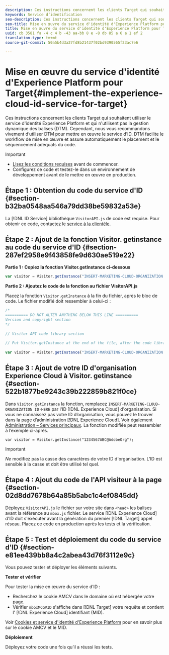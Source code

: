 ```yaml
---
description: Ces instructions concernent les clients Target qui souhaitent utiliser le service d'identité Experience Platform et qui n'utilisent pas la gestion dynamique des balises (DTM). Cependant, nous vous recommandons vivement d’utiliser DTM pour mettre en œuvre le service d’ID. DTM facilite le workflow de mise en œuvre et assure automatiquement le placement et le séquencement adéquats du code.
keywords: Service d’identification
seo-description: Ces instructions concernent les clients Target qui souhaitent utiliser le service d'identité Experience Platform et qui n'utilisent pas la gestion dynamique des balises (DTM). Cependant, nous vous recommandons vivement d’utiliser DTM pour mettre en œuvre le service d’ID. DTM facilite le workflow de mise en œuvre et assure automatiquement le placement et le séquencement adéquats du code.
seo-title: Mise en œuvre du service d'identité d'Experience Platform pour Target
title: Mise en œuvre du service d'identité d'Experience Platform pour Target
uuid: cb 3581 fa -4 c 4 b -43 aa-bb 8 e -8 db 85 a 6 a 1 ef 2
translation-type: tm+mt
source-git-commit: 50a5b4d3a27fd8b21437f02bd9390565f23ac7e6

---
```



# Mise en œuvre du service d&#39;identité d&#39;Experience Platform pour Target{#implement-the-experience-cloud-id-service-for-target}

Ces instructions concernent les clients Target qui souhaitent utiliser le service d&#39;identité Experience Platform et qui n&#39;utilisent pas la gestion dynamique des balises (DTM). Cependant, nous vous recommandons vivement d’utiliser DTM pour mettre en œuvre le service d’ID. DTM facilite le workflow de mise en œuvre et assure automatiquement le placement et le séquencement adéquats du code.

>[!IMPORTANT]
>
>* [Lisez les conditions requises](../reference/requirements.md) avant de commencer.
>* Configurez ce code et testez-le dans un environnement de développement avant de le mettre en œuvre en production.
>



## Étape 1 : Obtention du code du service d&#39;ID {#section-b32ba0548aa546a79dd38be59832a53e}

La [!DNL ID Service] bibliothèque `VisitorAPI.js` de code est requise. Pour obtenir ce code, contactez le [service à la clientèle](https://helpx.adobe.com/marketing-cloud/contact-support.html).

## Étape 2 : Ajout de la fonction Visitor. getinstance au code du service d&#39;ID {#section-287ef2958e9f43858fe9d630ae519e22}

**Partie 1 : Copiez la fonction Visitor.getInstance ci-dessous**

```js
var visitor = Visitor.getInstance("INSERT-MARKETING-CLOUD-ORGANIZATION ID-HERE"); 
```

**Partie 2 : Ajoutez le code de la fonction au fichier VisitorAPI.js**

Placez la fonction `Visitor.getInstance` à la fin du fichier, après le bloc de code. Le fichier modifié doit ressembler à celui-ci :

```js
/* 
========== DO NOT ALTER ANYTHING BELOW THIS LINE ========== 
Version and copyright section 
*/ 
 
// Visitor API code library section 
 
// Put Visitor.getInstance at the end of the file, after the code library 
 
var visitor = Visitor.getInstance("INSERT-MARKETING-CLOUD-ORGANIZATION ID-HERE");
```

## Étape 3 : Ajout de votre ID d&#39;organisation Experience Cloud à Visitor. getinstance {#section-522b1877be9243c39b222859b821f0ce}

Dans `Visitor.getInstance` la fonction, remplacez `INSERT-MARKETING-CLOUD-ORGANIZATION ID-HERE` par l&#39;ID [!DNL Experience Cloud] d&#39;organisation. Si vous ne connaissez pas votre ID d’organisation, vous pouvez le trouver dans la page d’administration [!DNL Experience Cloud]. Voir également [Administration – Services principaux](https://marketing.adobe.com/resources/help/en_US/mcloud/admin_getting_started.html). La fonction modifiée peut ressembler à l’exemple ci-après.

`var visitor = Visitor.getInstance("1234567ABC@AdobeOrg");`

>[!IMPORTANT]
>
>*Ne* modifiez pas la casse des caractères de votre ID d&#39;organisation. L’ID est sensible à la casse et doit être utilisé tel quel.

## Étape 4 : Ajout du code de l&#39;API visiteur à la page {#section-02d8dd7678b64a85b5abc1c4ef0845dd}

Déployez `VisitorAPI.js` le fichier sur votre site dans `<head>` les balises avant la référence au `mbox.js` fichier. Le service [!DNL Experience Cloud] d&#39;ID doit s&#39;exécuter avant la génération du premier [!DNL Target] appel réseau. Placez ce code en production après les tests et la vérification.

## Étape 5 : Test et déploiement du code du service d&#39;ID {#section-e81ee439bb8a4c2abea43d76f3112e9c}

Vous pouvez tester et déployer les éléments suivants.

**Tester et vérifier**

Pour tester la mise en œuvre du service d’ID :

* Recherchez le cookie AMCV dans le domaine où est hébergée votre page.
* Vérifier `mboxMCGVID` s&#39;affiche dans [!DNL Target] votre requête et contient l&#39; [!DNL Experience Cloud] identifiant (MID).

Voir [Cookies et service d&#39;identité d&#39;Experience Platform](../introduction/cookies.md) pour en savoir plus sur le cookie AMCV et le MID.

**Déploiement**

Déployez votre code une fois qu’il a réussi les tests.
